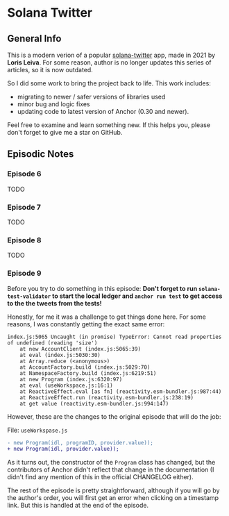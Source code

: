 # Solana Twitter

## General Info

This is a modern verion of a popular [solana-twitter]() app, made
in 2021 by **Loris Leiva**. For some reason, author is no longer
updates this series of articles, so it is now outdated.

So I did some work to bring the project back to life.
This work includes:

- migrating to newer / safer versions of libraries used
- minor bug and logic fixes
- updating code to latest version of Anchor (0.30 and newer).

Feel free to examine and learn something new. If this helps you, 
please don't forget to give me a star on GitHub.

## Episodic Notes

### Episode 6
TODO

### Episode 7
TODO

### Episode 8
TODO

### Episode 9
Before you try to do something in this episode: **Don't forget to run 
`solana-test-validator` to start the local ledger and 
`anchor run test` to get access to the the tweets from the tests!**

Honestly, for me it was a challenge to get things done here. For
some reasons, I was constantly getting the exact same error:

```
index.js:5065 Uncaught (in promise) TypeError: Cannot read properties of undefined (reading 'size')
    at new AccountClient (index.js:5065:39)
    at eval (index.js:5030:30)
    at Array.reduce (<anonymous>)
    at AccountFactory.build (index.js:5029:70)
    at NamespaceFactory.build (index.js:6219:51)
    at new Program (index.js:6320:97)
    at eval (useWorkspace.js:16:1)
    at ReactiveEffect.eval [as fn] (reactivity.esm-bundler.js:987:44)
    at ReactiveEffect.run (reactivity.esm-bundler.js:238:19)
    at get value (reactivity.esm-bundler.js:994:147)
```

However, these are the changes to the original episode that will do
the job:

File: `useWorkspase.js`
```diff
- new Program(idl, programID, provider.value));
+ new Program(idl, provider.value));
```

As it turns out, the constructor of the `Program` class has changed,
but the contributors of Anchor didn't reflect that change in the
documentation (I didn't find any mention of this in the official
CHANGELOG either). 

The rest of the episode is pretty straightforward, although if you
will go by the author's order, you will first get an error when 
clicking on a timestamp link. But this is handled at the end of the
episode.
